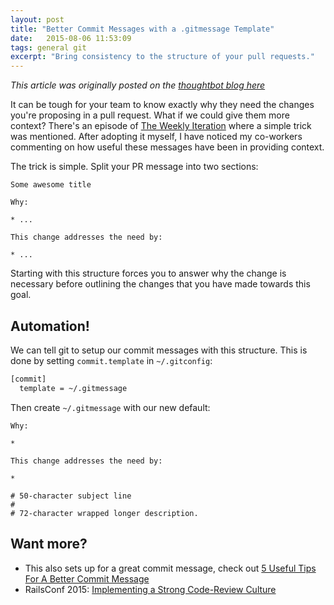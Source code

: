 ```yaml
---
layout: post
title: "Better Commit Messages with a .gitmessage Template"
date:   2015-08-06 11:53:09
tags: general git
excerpt: "Bring consistency to the structure of your pull requests."
---
```


*This article was originally posted on the [thoughtbot blog
here](https://thoughtbot.com/blog/better-commit-messages-with-a-gitmessage-template)*

It can be tough for your team to know exactly why they need the changes you're
proposing in a pull request.
What if we could give them more context?
There's an episode of [The Weekly Iteration] where a simple trick was mentioned.
After adopting it myself, I have noticed my co-workers commenting on how useful
these messages have been in providing context.

[The Weekly Iteration]: https://thoughtbot.com/upcase/videos/tips-for-code-review

The trick is simple. Split your PR message into two sections:

    Some awesome title

    Why:

    * ...

    This change addresses the need by:

    * ...

Starting with this structure forces you to answer why the change is necessary
before outlining the changes that you have made towards this goal.

## Automation!

We can tell git to setup our commit messages with this structure.
This is done by setting `commit.template` in `~/.gitconfig`:

```bash
[commit]
  template = ~/.gitmessage
```

Then create `~/.gitmessage` with our new default:

```gitmessage
Why:

*

This change addresses the need by:

*

# 50-character subject line
#
# 72-character wrapped longer description.
```

## Want more?

* This also sets up for a great commit message, check out [5 Useful Tips For
  A Better Commit Message]
* RailsConf 2015: [Implementing a Strong Code-Review Culture]

[Implementing a Strong Code-Review Culture]: https://www.youtube.com/watch?v=PJjmw9TRB7s
[5 Useful Tips For A Better Commit Message]: https://thoughtbot.com/blog/5-useful-tips-for-a-better-commit-message
